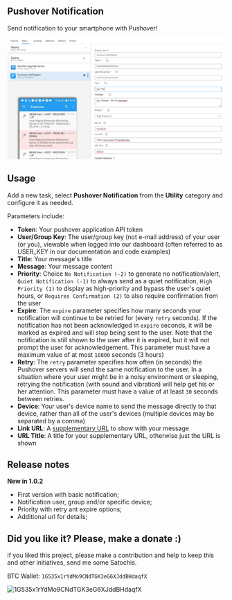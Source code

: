 ## Pushover Notification

Send notification to your smartphone with Pushover!

![Details](images/readme-details.png)

## Usage
Add a new task, select **Pushover Notification** from the **Utility** category and configure it as needed.

Parameters include:

- **Token**: Your pushover application API token
- **User/Group Key**: The user/group key (not e-mail address) of your user (or you), viewable when logged into our dashboard (often referred to as USER_KEY in our documentation and code examples)
- **Title**: Your message's title
- **Message**: Your message content
- **Priority**: Choice `No Notification (-2)` to generate no notification/alert, `Quiet Notification (-1)` to always send as a quiet notification, `High Priority (1)` to display as high-priority and bypass the user's quiet hours, or `Requires Confirmation (2)` to also require confirmation from the user
- **Expire**: The `expire` parameter specifies how many seconds your notification will continue to be retried for (every `retry` seconds). If the notification has not been acknowledged in `expire` seconds, it will be marked as expired and will stop being sent to the user. Note that the notification is still shown to the user after it is expired, but it will not prompt the user for acknowledgement. This parameter must have a maximum value of at most `10800` seconds (3 hours)
- **Retry**: The `retry` parameter specifies how often (in seconds) the Pushover servers will send the same notification to the user. In a situation where your user might be in a noisy environment or sleeping, retrying the notification (with sound and vibration) will help get his or her attention. This parameter must have a value of at least `30` seconds between retries.
- **Device**: Your user's device name to send the message directly to that device, rather than all of the user's devices (multiple devices may be separated by a comma)
- **Link URL**: A [supplementary URL](https://pushover.net/api#urls) to show with your message
- **URL Title**: A title for your supplementary URL, otherwise just the URL is shown

## Release notes

**New in 1.0.2**
- First version with basic notification;
- Notification user, group and/or specific device;
- Priority with retry ant expire options;
- Additional url for details;

## Did you like it? Please, make a donate :)

if you liked this project, please make a contribution and help to keep this and other initiatives, send me some Satochis.

BTC Wallet: `1G535x1rYdMo9CNdTGK3eG6XJddBHdaqfX`

![1G535x1rYdMo9CNdTGK3eG6XJddBHdaqfX](https://i.imgur.com/mN7ueoE.png)

